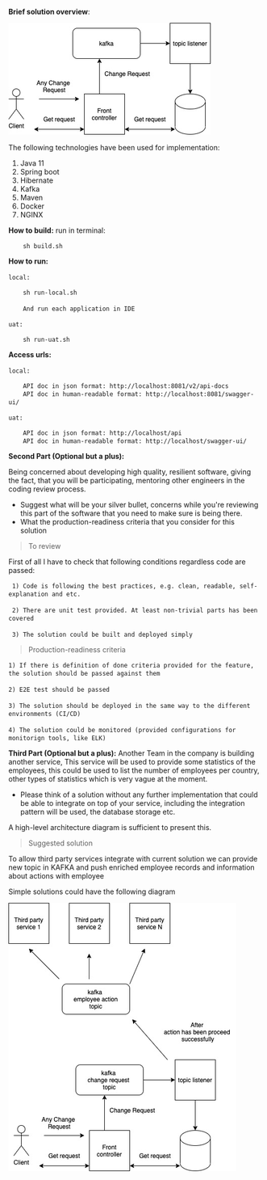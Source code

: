 **Brief solution overview**:

 ![](images/solution.jpg)
 
 The following technologies have been used for implementation:
  1) Java 11
  2) Spring boot
  3) Hibernate
  4) Kafka
  5) Maven
  6) Docker
  7) NGINX
  


**How to build:**
        run in terminal: 
        
        sh build.sh

**How to run:**
  
  `local:`
        
        sh run-local.sh
        
        And run each application in IDE
    
  `uat:`
        
        sh run-uat.sh

**Access urls:**
   
   `local:`
        
        API doc in json format: http://localhost:8081/v2/api-docs
        API doc in human-readable format: http://localhost:8081/swagger-ui/
   
   `uat:`
        
        API doc in json format: http://localhost/api
        API doc in human-readable format: http://localhost/swagger-ui/   
        
 **Second Part (Optional but a plus):**
 
 Being concerned about developing high quality, resilient software, giving the fact, that you will be participating, mentoring other engineers in the coding review process.
 
 
 - Suggest what will be your silver bullet, concerns while you're reviewing this part of the software that you need to make sure is being there.
 - What the production-readiness criteria that you consider for this solution
 
 >To review
 
   First of all I have to check that following conditions regardless code are passed:
     
     1) Code is following the best practices, e.g. clean, readable, self-explanation and etc.
     
     2) There are unit test provided. At least non-trivial parts has been covered 
     
     3) The solution could be built and deployed simply 
 
 >Production-readiness criteria
    
    1) If there is definition of done criteria provided for the feature, the solution should be passed against them
    
    2) E2E test should be passed
    
    3) The solution should be deployed in the same way to the different environments (CI/CD)
    
    4) The solution could be monitored (provided configurations for monitorign tools, like ELK)
    
 
 **Third Part (Optional but a plus):**
 Another Team in the company is building another service, This service will be used to provide some statistics of the employees, this could be used to list the number of employees per country, other types of statistics which is very vague at the moment.
 
 
 - Please think of a solution without any further implementation that could be able to integrate on top of your service, including the integration pattern will be used, the database storage etc.
 
 A high-level architecture diagram is sufficient to present this.
 
 
 > Suggested solution
  
  To allow third party services integrate with current solution we can provide new topic in KAFKA
  and push enriched employee records and information about actions with employee
  
  Simple solutions could have the following diagram
 
 ![](images/integration-solution.jpg)
 
 
    
    